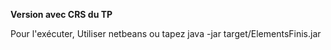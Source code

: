 **Version avec CRS du TP**

Pour l'exécuter, Utiliser netbeans ou tapez java -jar target/ElementsFinis.jar
